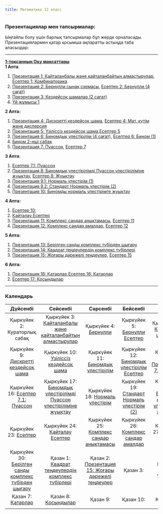 ```yaml
---
title: Математика 12 класс
---
```

### Презентациялар мен тапсырмалар:
Ыңғайлы болу үшін барлық тапсырмалар бұл жерде орналасады.
Презентациялармен қатар қосымша ақпаратты астыңда таба аласыздар:

---
[**1-тоқсанның Оқу мақсаттары**](https://website-vedro.s3.us-east-2.amazonaws.com/12th+grade/Math/1st+term/1st+week/12sinip-1toksan-maksattar.pdf) <br>
**1 Апта**: 
1) [Презентация 1: Қайталанбалы және қайталанбайтын алмастырулар](https://website-vedro.s3.us-east-2.amazonaws.com/12th+grade/Math/1st+term/1st+week/32-33Kaitalanbalizhanekaitalanbaitynalmastyrylar+(4).pdf), [Есептер 1: Комбинаторика](https://website-vedro.s3.us-east-2.amazonaws.com/12th+grade/Math/1st+term/1st+week/Kombinatorika%2BEsepter%2BShigaru+(2).pdf)
2) [Презентация 2: Бернулли сынақ схемасы](https://website-vedro.s3.us-east-2.amazonaws.com/12th+grade/Math/1st+term/1st+week/Bernullidin_synak_shemasi.pdf), [Есептер 2: Бернулли (4 сағат)](https://website-vedro.s3.us-east-2.amazonaws.com/12th+grade/Math/1st+term/1st+week/Bernulli+12-10.pdf)
3) [Презентация 3: Кездейсоқ шамалар (2 сағат)](https://website-vedro.s3.us-east-2.amazonaws.com/12th+grade/Math/1st+term/1st+week/Kezdeisok_Shamalar.pdf)
4) [Үй жұмысы 1](https://website-vedro.s3.us-east-2.amazonaws.com/12th+grade/Math/1st+term/1st+week/Yi_Zhumysy.pdf)

**2 Апта:**
1) [Презентация 4: Дискретті кездейсоқ шама](https://website-vedro.s3.us-east-2.amazonaws.com/12th+grade/Math/1st+term/2nd+week/Discretti-Kezdeisok-Shama.pdf), [Есептер 4: Мат. күтім және дисперсия](https://website-vedro.s3.us-east-2.amazonaws.com/12th+grade/Math/1st+term/2nd+week/Matematikalik-kutim-dispersia-esep.pdf)
2) [Презентация 5: Үзіліссіз кездейсоқ шама](https://website-vedro.s3.us-east-2.amazonaws.com/12th+grade/Math/1st+term/2nd+week/Uzilissiz-kesdeisok-shamalar.pdf),[Есептер 5](https://website-vedro.s3.us-east-2.amazonaws.com/12th+grade/Math/1st+term/2nd+week/12-2ndweek-Esepter.pdf)
3) [Презентация 6: Биномдық үлестірілім (4 cағат)](https://website-vedro.s3.us-east-2.amazonaws.com/12th+grade/Math/1st+term/2nd+week/Binomdik+Ulestirily+Presentation.pdf), [Есептер 6: Бином (1)](https://website-vedro.s3.us-east-2.amazonaws.com/12th+grade/Math/1st+term/2nd+week/Binomdik-ulestirilu-esep.pdf)
4) [Бином 2-нші сабақ](https://website-vedro.s3.us-east-2.amazonaws.com/12th+grade/Math/1st+term/2nd+week/Binomdil-ulestiriulu-esep2pdf)
5) [Презентация 7: Пуассон](https://website-vedro.s3.us-east-2.amazonaws.com/12th+grade/Math/1st+term/2nd+week/14-15+%D0%9F%D1%83%D0%B0%D1%81%D1%81%D0%BE%D0%BD+%D2%AF%D0%BB%D0%B5%D1%81%D1%82%D1%96%D1%80%D1%96%D0%BC%D1%96.pdf), [Есептер 7](https://website-vedro.s3.us-east-2.amazonaws.com/12th+grade/Math/1st+term/2nd+week/Poisson-Esepter.pdf)

**3 Апта**:
1) [Есептер 7.1: Пуассон](https://website-vedro.s3.us-east-2.amazonaws.com/12th+grade/Math/1st+term/3rd+week/Esepter.pdf) 
2) [Презентация 8: Биномдық үлестірілімді Пуассон үлестіріліміне жуықтау](https://website-vedro.s3.us-east-2.amazonaws.com/12th+grade/Math/1st+term/3rd+week/Binomdik+ulestirimdi+Poisson+ulestirimine+zhuiktay+presentation.pdf), [Есептер 8: Жуықтау](https://website-vedro.s3.us-east-2.amazonaws.com/12th+grade/Math/1st+term/3rd+week/distributional_approximations+(1).pdf)
3) [Презентация 9.1: Нормаль үлестірім (1)](https://website-vedro.s3.us-east-2.amazonaws.com/12th+grade/Math/1st+term/3rd+week/Normal+ulestirim+presentation.pdf)
4) [Презентация 9.2: Стандарт Нормаль үлестірім (2)](https://website-vedro.s3.us-east-2.amazonaws.com/12th+grade/Math/1st+term/3rd+week/Standard+Normal+ulestirim+presentation.pdf)
5) [Презентация 10: Биномды нормаль үлестірімге жуықтау](https://website-vedro.s3.us-east-2.amazonaws.com/12th+grade/Math/1st+term/4th+week/Binom+to+normal+approx.pdf)

**4 Апта:**
1) [Есептер 10:](https://website-vedro.s3.us-east-2.amazonaws.com/12th+grade/Math/1st+term/4th+week/esepter-12-ulestirim.pdf)
2) [Қайталау Есептер](https://website-vedro.s3.us-east-2.amazonaws.com/12th+grade/Math/1st+term/4th+week/12-kaitalau-esepter.pdf)
3) [Презентация 11: Комплекс сандар анықтамасы](https://website-vedro.s3.us-east-2.amazonaws.com/12th+grade/Math/1st+term/4th+week/Complex-sandar-anyktama.pdf), [Есептер 11](https://website-vedro.s3.us-east-2.amazonaws.com/12th+grade/Math/1st+term/4th+week/Complex-sandar-esepter.pdf)
4) [Презентация 12: Комплекс сандар амалдар](https://website-vedro.s3.us-east-2.amazonaws.com/12th+grade/Math/1st+term/4th+week/Complex-sandar-amaldar-presentation.pdf), [Есептер 12](https://website-vedro.s3.us-east-2.amazonaws.com/12th+grade/Math/1st+term/4th+week/Complex-number-esepter2.pdf)

**5 Апта:**
1) [Презентация 13: Берілген санды комплекс түбірден шығару](https://website-vedro.s3.us-east-2.amazonaws.com/12th+grade/Math/1st+term/5th+week/complex-san-kvadrat-tubir.pdf)
2) [Презентация 14: Квадрат теңдеулердің комплекс түбірлері](https://nisopen.ams3.cdn.digitaloceanspaces.com/12/Math/1-term/5-week/Kvadrat-tubirlerdin-complex-tubirleri-presentation.pdf)
3) [Презентация 15: Жоғары дәрежелі теңдеулер](https://nisopen.ams3.cdn.digitaloceanspaces.com/12/Math/1-term/5-week/Zhogary-darezheli-tendeyler-presentation.pdf), [Есептер 15](https://nisopen.ams3.cdn.digitaloceanspaces.com/12/Math/1-term/5-week/Zhogary-darezheli-tendeyler-esepter.pdf)

**6 Апта:**
1) [Презентация 16: Қатарлар](https://nisopen.ams3.cdn.digitaloceanspaces.com/12/Math/1-term/6-week/katarlar-presentation.pdf),[Есептер 16: Қатарлар ](https://nisopen.ams3.cdn.digitaloceanspaces.com/12/Math/1-term/6-week/katarlar-esepter.pdf)
2) [Есептер 17: Қосындылар](https://nisopen.ams3.cdn.digitaloceanspaces.com/12/Math/1-term/6-week/kosyndylar-esepter.pdf)

---
### Календарь
|                                                                                  Дүйсенбі                                                                                  |                                                                                                    Сейсенбі                                                                                                     |                                                                                 Сәрсенбі                                                                                  |                                                                                   Бейсенбі                                                                                   |                                                                                                                    Жұма                                                                                                                     |
| :------------------------------------------------------------------------------------------------------------------------------------------------------------------------: | :-------------------------------------------------------------------------------------------------------------------------------------------------------------------------------------------------------------: | :-----------------------------------------------------------------------------------------------------------------------------------------------------------------------: | :--------------------------------------------------------------------------------------------------------------------------------------------------------------------------: | :-----------------------------------------------------------------------------------------------------------------------------------------------------------------------------------------------------------------------------------------: |
|                                                                        Қыркүйек 2: Кураторлық сабақ                                                                        |  Қыркүйек  3:<br>[Қайталанбалы және қайталанбайтын алмастырулар](https://website-vedro.s3.us-east-2.amazonaws.com/12th+grade/Math/1st+term/1st+week/32-33Kaitalanbalizhanekaitalanbaitynalmastyrylar+(4).pdf)   |                 Қыркүйек 4:  [Бернулли](https://website-vedro.s3.us-east-2.amazonaws.com/12th+grade/Math/1st+term/1st+week/Bernullidin_synak_shemasi.pdf)                 |                  Қыркүйек 5:  [Бернулли Есептер](https://website-vedro.s3.us-east-2.amazonaws.com/12th+grade/Math/1st+term/1st+week/Bernulli+12-10.pdf)<br>                  |                                                 Қыркүйек 6: [Кездейсоқ шамалар](https://website-vedro.s3.us-east-2.amazonaws.com/12th+grade/Math/1st+term/1st+week/Kezdeisok_Shamalar.pdf)                                                  |
|          Қыркүйек 9: [Дискретті кездейсоқ шама](https://website-vedro.s3.us-east-2.amazonaws.com/12th+grade/Math/1st+term/2nd+week/Discretti-Kezdeisok-Shama.pdf)          |                          Қыркүйек 10:  [Үзіліссіз кездейсоқ шама](https://website-vedro.s3.us-east-2.amazonaws.com/12th+grade/Math/1st+term/2nd+week/Uzilissiz-kesdeisok-shamalar.pdf)                          |       Қыркүйек 11: [Биномдық үлестірілім](https://website-vedro.s3.us-east-2.amazonaws.com/12th+grade/Math/1st+term/2nd+week/Binomdik+Ulestirily+Presentation.pdf)        |        Қыркүйек 12: [Биномдық үлестірілім Есептер](https://website-vedro.s3.us-east-2.amazonaws.com/12th+grade/Math/1st+term/2nd+week/Binomdil-ulestiriulu-esep2pdf)         | Қыркүйек 13: [Презентация 7: Пуассон](https://website-vedro.s3.us-east-2.amazonaws.com/12th+grade/Math/1st+term/2nd+week/14-15+%D0%9F%D1%83%D0%B0%D1%81%D1%81%D0%BE%D0%BD+%D2%AF%D0%BB%D0%B5%D1%81%D1%82%D1%96%D1%80%D1%96%D0%BC%D1%96.pdf) |
|                    Қыркүйек 16: [Есептер 7.1: Пуассон](https://website-vedro.s3.us-east-2.amazonaws.com/12th+grade/Math/1st+term/3rd+week/Esepter.pdf)                     | Қыркүйек 17: [Биномдық үлестірілімді Пуассон үлестіріліміне жуықтау](https://website-vedro.s3.us-east-2.amazonaws.com/12th+grade/Math/1st+term/3rd+week/Binomdik-ulestirimdi-Poisson-ulestirimine-zhuiktay.pdf) |          Қыркүйек 18: [Нормаль үлестірім](https://website-vedro.s3.us-east-2.amazonaws.com/12th+grade/Math/1st+term/3rd+week/Normal+ulestirim+presentation.pdf)           | Қыркүйек 19: [Стандарт Нормаль үлестірім (2)](https://website-vedro.s3.us-east-2.amazonaws.com/12th+grade/Math/1st+term/3rd+week/Standard+Normal+ulestirim+presentation.pdf) |                                   Қыркүйек 20:  [Биномды нормаль үлестірімге жуықтау](https://website-vedro.s3.us-east-2.amazonaws.com/12th+grade/Math/1st+term/4th+week/Binom+to+normal+approx.pdf)<br>                                    |
|                   Қыркүйек 23:   [Есептер](https://website-vedro.s3.us-east-2.amazonaws.com/12th+grade/Math/1st+term/4th+week/esepter-12-ulestirim.pdf)                    |                                  Қыркүйек 24:  [Қайталау Есептер](https://website-vedro.s3.us-east-2.amazonaws.com/12th+grade/Math/1st+term/4th+week/12-kaitalau-esepter.pdf)                                   |         Қыркүйек 25: [Комплекс сандар анықтамасы](https://website-vedro.s3.us-east-2.amazonaws.com/12th+grade/Math/1st+term/4th+week/Complex-sandar-anyktama.pdf)         |     Қыркүйек 26:  [Комплекс сандар амалдар](https://website-vedro.s3.us-east-2.amazonaws.com/12th+grade/Math/1st+term/4th+week/Complex-sandar-amaldar-presentation.pdf)      |                                                  Қыркүйек 27: [Есептер 12](https://website-vedro.s3.us-east-2.amazonaws.com/12th+grade/Math/1st+term/4th+week/Complex-number-esepter2.pdf)                                                  |
| Қыркүйек 30:  [ Берілген санды комплекс түбірден шығару](https://website-vedro.s3.us-east-2.amazonaws.com/12th+grade/Math/1st+term/5th+week/complex-san-kvadrat-tubir.pdf) |           Қазан 1:           [Квадрат теңдеулердің комплекс түбірлері](https://nisopen.ams3.cdn.digitaloceanspaces.com/12/Math/1-term/5-week/Kvadrat-tubirlerdin-complex-tubirleri-presentation.pdf)            | Қазан 2:  [Презентация 15: Жоғары дәрежелі теңдеулер](https://nisopen.ams3.cdn.digitaloceanspaces.com/12/Math/1-term/5-week/Zhogary-darezheli-tendeyler-presentation.pdf) |                                                                                   Қазан 3:                                                                                   |                                                                                                          Қазан 4: **День Учителя**                                                                                                          |
|                     Қазан 7: [Қатарлар ](https://nisopen.ams3.cdn.digitaloceanspaces.com/12/Math/1-term/6-week/12-synyp-katarlar-presentation.pdf)<br>                     |                                              Қазан 8:   [Қосындылар](https://nisopen.ams3.cdn.digitaloceanspaces.com/12/Math/1-term/6-week/kosyndylar-esepter.pdf)                                              |                                                                                 Қазан 9:                                                                                  |                                                                                  Қазан 10:                                                                                   |                                                                                                                  Қазан 11:                                                                                                                  |
|                                                                                                                                                                            |                                                                                                                                                                                                                 |                                                                                                                                                                           |                                                                                                                                                                              |                                                                                                                                                                                                                                             |

